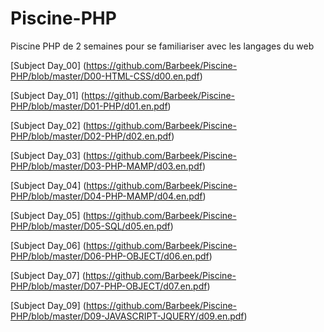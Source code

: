 # Piscine-PHP
Piscine PHP de 2 semaines pour se familiariser avec les langages du web

[Subject Day_00] (https://github.com/Barbeek/Piscine-PHP/blob/master/D00-HTML-CSS/d00.en.pdf)

[Subject Day_01] (https://github.com/Barbeek/Piscine-PHP/blob/master/D01-PHP/d01.en.pdf)

[Subject Day_02] (https://github.com/Barbeek/Piscine-PHP/blob/master/D02-PHP/d02.en.pdf)

[Subject Day_03] (https://github.com/Barbeek/Piscine-PHP/blob/master/D03-PHP-MAMP/d03.en.pdf)

[Subject Day_04] (https://github.com/Barbeek/Piscine-PHP/blob/master/D04-PHP-MAMP/d04.en.pdf)

[Subject Day_05] (https://github.com/Barbeek/Piscine-PHP/blob/master/D05-SQL/d05.en.pdf)

[Subject Day_06] (https://github.com/Barbeek/Piscine-PHP/blob/master/D06-PHP-OBJECT/d06.en.pdf)

[Subject Day_07] (https://github.com/Barbeek/Piscine-PHP/blob/master/D07-PHP-OBJECT/d07.en.pdf)

[Subject Day_09] (https://github.com/Barbeek/Piscine-PHP/blob/master/D09-JAVASCRIPT-JQUERY/d09.en.pdf)
